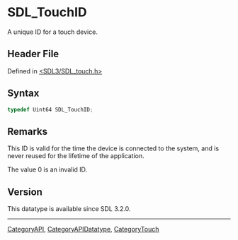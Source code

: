 # SDL_TouchID

A unique ID for a touch device.

## Header File

Defined in [<SDL3/SDL_touch.h>](https://github.com/libsdl-org/SDL/blob/main/include/SDL3/SDL_touch.h)

## Syntax

```c
typedef Uint64 SDL_TouchID;
```

## Remarks

This ID is valid for the time the device is connected to the system, and is
never reused for the lifetime of the application.

The value 0 is an invalid ID.

## Version

This datatype is available since SDL 3.2.0.

----
[CategoryAPI](CategoryAPI), [CategoryAPIDatatype](CategoryAPIDatatype), [CategoryTouch](CategoryTouch)

